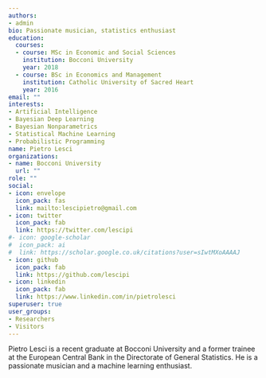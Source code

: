 ```yaml
---
authors:
- admin
bio: Passionate musician, statistics enthusiast
education:
  courses:
  - course: MSc in Economic and Social Sciences
    institution: Bocconi University
    year: 2018
  - course: BSc in Economics and Management 
    institution: Catholic University of Sacred Heart
    year: 2016
email: ""
interests:
- Artificial Intelligence
- Bayesian Deep Learning
- Bayesian Nonparametrics
- Statistical Machine Learning
- Probabilistic Programming
name: Pietro Lesci
organizations:
- name: Bocconi University
  url: ""
role: ""
social:
- icon: envelope
  icon_pack: fas
  link: mailto:lescipietro@gmail.com
- icon: twitter
  icon_pack: fab
  link: https://twitter.com/lescipi
#- icon: google-scholar
#  icon_pack: ai
#  link: https://scholar.google.co.uk/citations?user=sIwtMXoAAAAJ
- icon: github
  icon_pack: fab
  link: https://github.com/lescipi
- icon: linkedin
  icon_pack: fab
  link: https://www.linkedin.com/in/pietrolesci
superuser: true
user_groups:
- Researchers
- Visitors
---
```


Pietro Lesci is a recent graduate at Bocconi University and a former trainee at the European Central Bank in the Directorate of General Statistics. He is a passionate musician and a machine learning enthusiast.
